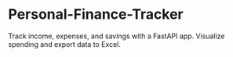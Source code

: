 # Personal-Finance-Tracker
Track income, expenses, and savings with a FastAPI app. Visualize spending and export data to Excel.
